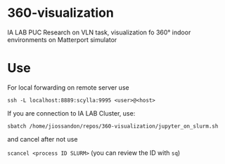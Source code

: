 # 360-visualization
IA LAB PUC Research on VLN task, visualization fo 360° indoor environments on Matterport simulator

# Use

For local forwarding on remote server use

`ssh -L localhost:8889:scylla:9995 <user>@<host>`

If you are connection to IA LAB Cluster, use:

`sbatch /home/jiossandon/repos/360-visualization/jupyter_on_slurm.sh`

and cancel after not use

`scancel <process ID SLURM>` (you can review the ID with `sq`)
